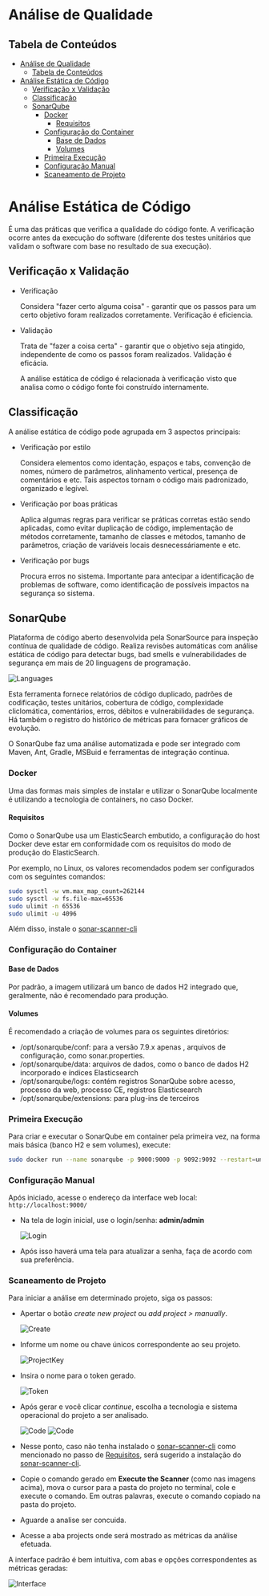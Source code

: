 # Análise de Qualidade

## Tabela de Conteúdos

- [Análise de Qualidade](#análise-de-qualidade)
  - [Tabela de Conteúdos](#tabela-de-conteúdos)
- [Análise Estática de Código](#análise-estática-de-código)
  - [Verificação x Validação](#verificação-x-validação)
  - [Classificação](#classificação)
  - [SonarQube](#sonarqube)
    - [Docker](#docker)
      - [Requisitos](#requisitos)
    - [Configuração do Container](#configuração-do-container)
      - [Base de Dados](#base-de-dados)
      - [Volumes](#volumes)
    - [Primeira Execução](#primeira-execução)
    - [Configuração Manual](#configuração-manual)
    - [Scaneamento de Projeto](#scaneamento-de-projeto)

# Análise Estática de Código

É uma das práticas que verifica a qualidade do código fonte. A verificação ocorre antes da execução do software (diferente dos testes unitários que validam o software com base no resultado de sua execução).

## Verificação x Validação

- Verificação

  Considera "fazer certo alguma coisa" - garantir que os passos para um certo objetivo foram realizados corretamente.
  Verificação é eficiencia.

- Validação

  Trata de "fazer a coisa certa" - garantir que o objetivo seja atingido, independente de como os passos foram realizados.
  Validação é eficácia.

  A análise estática de código é relacionada à verificação visto que analisa como o código fonte foi construído internamente.

## Classificação

A análise estática de código pode agrupada em 3 aspectos principais:

- Verificação por estilo

  Considera elementos como identação, espaços e tabs, convenção de nomes, número de parâmetros, alinhamento vertical, presença de comentários e etc. Tais aspectos tornam o código mais padronizado, organizado e legível.

- Verificação por boas práticas

  Aplica algumas regras para verificar se práticas corretas estão sendo aplicadas, como evitar duplicação de código, implementação de métodos corretamente, tamanho de classes e métodos, tamanho de parâmetros, criação de variáveis locais desnecessáriamente e etc.

- Verificação por bugs

  Procura erros no sistema. Importante para antecipar a identificação de problemas de software, como identificação de possíveis impactos na segurança so sistema.

## SonarQube

Plataforma de código aberto desenvolvida pela SonarSource para inspeção contínua de qualidade de código. Realiza revisões automáticas com análise estática de código para detectar bugs, bad smells e vulnerabilidades de segurança em mais de 20 linguagens de programação.

![Languages](../.images/sonar_languages.png)

Esta ferramenta fornece relatórios de código duplicado, padrões de codificação, testes unitários, cobertura de código, complexidade cliclomática, comentários, erros, débitos e vulnerabilidades de segurança. Há também o registro do histórico de métricas para fornacer gráficos de evolução.

O SonarQube faz uma análise automatizada e pode ser integrado com Maven, Ant, Gradle, MSBuid e ferramentas de integração contínua.

### Docker

Uma das formas mais simples de instalar e utilizar o SonarQube localmente é utilizando a tecnologia de containers, no caso Docker.

#### Requisitos

Como o SonarQube usa um ElasticSearch embutido, a configuração do host Docker deve estar em conformidade com os requisitos do modo de produção do ElasticSearch.

Por exemplo, no Linux, os valores recomendados podem ser configurados com os seguintes comandos:

```sh
sudo sysctl -w vm.max_map_count=262144
sudo sysctl -w fs.file-max=65536
sudo ulimit -n 65536
sudo ulimit -u 4096
```

Além disso, instale o [sonar-scanner-cli](https://docs.sonarqube.org/latest/analysis/scan/sonarscanner/)

### Configuração do Container

#### Base de Dados

Por padrão, a imagem utilizará um banco de dados H2 integrado que, geralmente, não é recomendado para produção.

#### Volumes

É recomendado a criação de volumes para os seguintes diretórios:

- /opt/sonarqube/conf: para a versão 7.9.x apenas , arquivos de configuração, como sonar.properties.
- /opt/sonarqube/data: arquivos de dados, como o banco de dados H2 incorporado e índices Elasticsearch
- /opt/sonarqube/logs: contém registros SonarQube sobre acesso, processo da web, processo CE, registros Elasticsearch
- /opt/sonarqube/extensions: para plug-ins de terceiros

### Primeira Execução

Para criar e executar o SonarQube em container pela primeira vez, na forma mais básica (banco H2 e sem volumes), execute:

```sh
sudo docker run --name sonarqube -p 9000:9000 -p 9092:9092 --restart=unless-stopped -d sonarqube
```

### Configuração Manual

Após iniciado, acesse o endereço da interface web local: `http://localhost:9000/`

- Na tela de login inicial, use o login/senha: **admin/admin**

  ![Login](../.images/sonar_login.png)

- Após isso haverá uma tela para atualizar a senha, faça de acordo com sua preferência.

### Scaneamento de Projeto

Para iniciar a análise em determinado projeto, siga os passos:

- Apertar o botão _create new project_ ou _add project > manually_.

  ![Create](../.images/sonar_project1.png)

- Informe um nome ou chave únicos correspondente ao seu projeto.

  ![ProjectKey](../.images/sonar_project2.png)

- Insira o nome para o token gerado.

  ![Token](../.images/sonar_project3.png)

- Após gerar e você clicar _continue_, escolha a tecnologia e sistema operacional do projeto a ser analisado.

  ![Code](../.images/sonar_project4.png)
  ![Code](../.images/sonar_project6.png)

- Nesse ponto, caso não tenha instalado o [sonar-scanner-cli](https://docs.sonarqube.org/latest/analysis/scan/sonarscanner/) como mencionado no passo de [Requisitos](#requisitos), será sugerido a instalação do [sonar-scanner-cli](https://docs.sonarqube.org/latest/analysis/scan/sonarscanner/).

- Copie o comando gerado em **Execute the Scanner** (como nas imagens acima), mova o cursor para a pasta do projeto no terminal, cole e execute o comando. Em outras palavras, execute o comando copiado na pasta do projeto.
- Aguarde a analise ser concuida.
- Acesse a aba projects onde será mostrado as métricas da análise efetuada.

A interface padrão é bem intuitiva, com abas e opções correspondentes as métricas geradas:

![Interface](../.images/sonar_project5.png)
